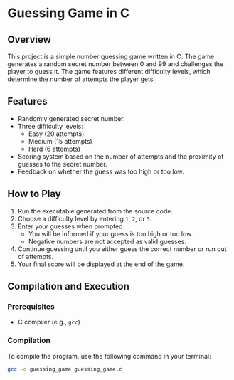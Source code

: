 # Guessing Game in C

## Overview

This project is a simple number guessing game written in C. The game generates a random secret number between 0 and 99 and challenges the player to guess it. The game features different difficulty levels, which determine the number of attempts the player gets.

## Features

- Randomly generated secret number.
- Three difficulty levels:
  - Easy (20 attempts)
  - Medium (15 attempts)
  - Hard (6 attempts)
- Scoring system based on the number of attempts and the proximity of guesses to the secret number.
- Feedback on whether the guess was too high or too low.

## How to Play

1. Run the executable generated from the source code.
2. Choose a difficulty level by entering `1`, `2`, or `3`.
3. Enter your guesses when prompted. 
   - You will be informed if your guess is too high or too low.
   - Negative numbers are not accepted as valid guesses.
4. Continue guessing until you either guess the correct number or run out of attempts.
5. Your final score will be displayed at the end of the game.

## Compilation and Execution

### Prerequisites
- C compiler (e.g., `gcc`)

### Compilation
To compile the program, use the following command in your terminal:

```bash
gcc -o guessing_game guessing_game.c
